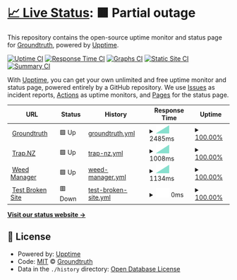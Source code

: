 # [📈 Live Status](https://status.groundtruth.co.nz): <!--live status--> **🟧 Partial outage**

This repository contains the open-source uptime monitor and status page for [Groundtruth](www.groundtruth.co.nz), powered by [Upptime](https://github.com/upptime/upptime).

[![Uptime CI](https://github.com/Groundtruth/upptime-status-page/workflows/Uptime%20CI/badge.svg)](https://github.com/Groundtruth/upptime-status-page/actions?query=workflow%3A%22Uptime+CI%22)
[![Response Time CI](https://github.com/Groundtruth/upptime-status-page/workflows/Response%20Time%20CI/badge.svg)](https://github.com/Groundtruth/upptime-status-page/actions?query=workflow%3A%22Response+Time+CI%22)
[![Graphs CI](https://github.com/Groundtruth/upptime-status-page/workflows/Graphs%20CI/badge.svg)](https://github.com/Groundtruth/upptime-status-page/actions?query=workflow%3A%22Graphs+CI%22)
[![Static Site CI](https://github.com/Groundtruth/upptime-status-page/workflows/Static%20Site%20CI/badge.svg)](https://github.com/Groundtruth/upptime-status-page/actions?query=workflow%3A%22Static+Site+CI%22)
[![Summary CI](https://github.com/Groundtruth/upptime-status-page/workflows/Summary%20CI/badge.svg)](https://github.com/Groundtruth/upptime-status-page/actions?query=workflow%3A%22Summary+CI%22)

With [Upptime](https://upptime.js.org), you can get your own unlimited and free uptime monitor and status page, powered entirely by a GitHub repository. We use [Issues](https://github.com/Groundtruth/upptime-status-page/issues) as incident reports, [Actions](https://github.com/Groundtruth/upptime-status-page/actions) as uptime monitors, and [Pages](https://status.groundtruth.co.nz) for the status page.

<!--start: status pages-->
<!-- This summary is generated by Upptime (https://github.com/upptime/upptime) -->
<!-- Do not edit this manually, your changes will be overwritten -->
<!-- prettier-ignore -->
| URL | Status | History | Response Time | Uptime |
| --- | ------ | ------- | ------------- | ------ |
| <img alt="" src="https://favicons.githubusercontent.com/www.groundtruth.co.nz" height="13"> [Groundtruth](https://www.groundtruth.co.nz) | 🟩 Up | [groundtruth.yml](https://github.com/Groundtruth/upptime-status-page/commits/HEAD/history/groundtruth.yml) | <details><summary><img alt="Response time graph" src="./graphs/groundtruth/response-time-week.png" height="20"> 2485ms</summary><br><a href="https://status.groundtruth.co.nz/history/groundtruth"><img alt="Response time 2485" src="https://img.shields.io/endpoint?url=https%3A%2F%2Fraw.githubusercontent.com%2FGroundtruth%2Fupptime-status-page%2FHEAD%2Fapi%2Fgroundtruth%2Fresponse-time.json"></a><br><a href="https://status.groundtruth.co.nz/history/groundtruth"><img alt="24-hour response time 2485" src="https://img.shields.io/endpoint?url=https%3A%2F%2Fraw.githubusercontent.com%2FGroundtruth%2Fupptime-status-page%2FHEAD%2Fapi%2Fgroundtruth%2Fresponse-time-day.json"></a><br><a href="https://status.groundtruth.co.nz/history/groundtruth"><img alt="7-day response time 2485" src="https://img.shields.io/endpoint?url=https%3A%2F%2Fraw.githubusercontent.com%2FGroundtruth%2Fupptime-status-page%2FHEAD%2Fapi%2Fgroundtruth%2Fresponse-time-week.json"></a><br><a href="https://status.groundtruth.co.nz/history/groundtruth"><img alt="30-day response time 2485" src="https://img.shields.io/endpoint?url=https%3A%2F%2Fraw.githubusercontent.com%2FGroundtruth%2Fupptime-status-page%2FHEAD%2Fapi%2Fgroundtruth%2Fresponse-time-month.json"></a><br><a href="https://status.groundtruth.co.nz/history/groundtruth"><img alt="1-year response time 2485" src="https://img.shields.io/endpoint?url=https%3A%2F%2Fraw.githubusercontent.com%2FGroundtruth%2Fupptime-status-page%2FHEAD%2Fapi%2Fgroundtruth%2Fresponse-time-year.json"></a></details> | <details><summary><a href="https://status.groundtruth.co.nz/history/groundtruth">100.00%</a></summary><a href="https://status.groundtruth.co.nz/history/groundtruth"><img alt="All-time uptime 100.00%" src="https://img.shields.io/endpoint?url=https%3A%2F%2Fraw.githubusercontent.com%2FGroundtruth%2Fupptime-status-page%2FHEAD%2Fapi%2Fgroundtruth%2Fuptime.json"></a><br><a href="https://status.groundtruth.co.nz/history/groundtruth"><img alt="24-hour uptime 100.00%" src="https://img.shields.io/endpoint?url=https%3A%2F%2Fraw.githubusercontent.com%2FGroundtruth%2Fupptime-status-page%2FHEAD%2Fapi%2Fgroundtruth%2Fuptime-day.json"></a><br><a href="https://status.groundtruth.co.nz/history/groundtruth"><img alt="7-day uptime 100.00%" src="https://img.shields.io/endpoint?url=https%3A%2F%2Fraw.githubusercontent.com%2FGroundtruth%2Fupptime-status-page%2FHEAD%2Fapi%2Fgroundtruth%2Fuptime-week.json"></a><br><a href="https://status.groundtruth.co.nz/history/groundtruth"><img alt="30-day uptime 100.00%" src="https://img.shields.io/endpoint?url=https%3A%2F%2Fraw.githubusercontent.com%2FGroundtruth%2Fupptime-status-page%2FHEAD%2Fapi%2Fgroundtruth%2Fuptime-month.json"></a><br><a href="https://status.groundtruth.co.nz/history/groundtruth"><img alt="1-year uptime 100.00%" src="https://img.shields.io/endpoint?url=https%3A%2F%2Fraw.githubusercontent.com%2FGroundtruth%2Fupptime-status-page%2FHEAD%2Fapi%2Fgroundtruth%2Fuptime-year.json"></a></details>
| <img alt="" src="https://favicons.githubusercontent.com/trap.nz" height="13"> [Trap.NZ](https://trap.nz) | 🟩 Up | [trap-nz.yml](https://github.com/Groundtruth/upptime-status-page/commits/HEAD/history/trap-nz.yml) | <details><summary><img alt="Response time graph" src="./graphs/trap-nz/response-time-week.png" height="20"> 1008ms</summary><br><a href="https://status.groundtruth.co.nz/history/trap-nz"><img alt="Response time 1008" src="https://img.shields.io/endpoint?url=https%3A%2F%2Fraw.githubusercontent.com%2FGroundtruth%2Fupptime-status-page%2FHEAD%2Fapi%2Ftrap-nz%2Fresponse-time.json"></a><br><a href="https://status.groundtruth.co.nz/history/trap-nz"><img alt="24-hour response time 1008" src="https://img.shields.io/endpoint?url=https%3A%2F%2Fraw.githubusercontent.com%2FGroundtruth%2Fupptime-status-page%2FHEAD%2Fapi%2Ftrap-nz%2Fresponse-time-day.json"></a><br><a href="https://status.groundtruth.co.nz/history/trap-nz"><img alt="7-day response time 1008" src="https://img.shields.io/endpoint?url=https%3A%2F%2Fraw.githubusercontent.com%2FGroundtruth%2Fupptime-status-page%2FHEAD%2Fapi%2Ftrap-nz%2Fresponse-time-week.json"></a><br><a href="https://status.groundtruth.co.nz/history/trap-nz"><img alt="30-day response time 1008" src="https://img.shields.io/endpoint?url=https%3A%2F%2Fraw.githubusercontent.com%2FGroundtruth%2Fupptime-status-page%2FHEAD%2Fapi%2Ftrap-nz%2Fresponse-time-month.json"></a><br><a href="https://status.groundtruth.co.nz/history/trap-nz"><img alt="1-year response time 1008" src="https://img.shields.io/endpoint?url=https%3A%2F%2Fraw.githubusercontent.com%2FGroundtruth%2Fupptime-status-page%2FHEAD%2Fapi%2Ftrap-nz%2Fresponse-time-year.json"></a></details> | <details><summary><a href="https://status.groundtruth.co.nz/history/trap-nz">100.00%</a></summary><a href="https://status.groundtruth.co.nz/history/trap-nz"><img alt="All-time uptime 100.00%" src="https://img.shields.io/endpoint?url=https%3A%2F%2Fraw.githubusercontent.com%2FGroundtruth%2Fupptime-status-page%2FHEAD%2Fapi%2Ftrap-nz%2Fuptime.json"></a><br><a href="https://status.groundtruth.co.nz/history/trap-nz"><img alt="24-hour uptime 100.00%" src="https://img.shields.io/endpoint?url=https%3A%2F%2Fraw.githubusercontent.com%2FGroundtruth%2Fupptime-status-page%2FHEAD%2Fapi%2Ftrap-nz%2Fuptime-day.json"></a><br><a href="https://status.groundtruth.co.nz/history/trap-nz"><img alt="7-day uptime 100.00%" src="https://img.shields.io/endpoint?url=https%3A%2F%2Fraw.githubusercontent.com%2FGroundtruth%2Fupptime-status-page%2FHEAD%2Fapi%2Ftrap-nz%2Fuptime-week.json"></a><br><a href="https://status.groundtruth.co.nz/history/trap-nz"><img alt="30-day uptime 100.00%" src="https://img.shields.io/endpoint?url=https%3A%2F%2Fraw.githubusercontent.com%2FGroundtruth%2Fupptime-status-page%2FHEAD%2Fapi%2Ftrap-nz%2Fuptime-month.json"></a><br><a href="https://status.groundtruth.co.nz/history/trap-nz"><img alt="1-year uptime 100.00%" src="https://img.shields.io/endpoint?url=https%3A%2F%2Fraw.githubusercontent.com%2FGroundtruth%2Fupptime-status-page%2FHEAD%2Fapi%2Ftrap-nz%2Fuptime-year.json"></a></details>
| <img alt="" src="https://favicons.githubusercontent.com/weedmanager.nz" height="13"> [Weed Manager](https://weedmanager.nz) | 🟩 Up | [weed-manager.yml](https://github.com/Groundtruth/upptime-status-page/commits/HEAD/history/weed-manager.yml) | <details><summary><img alt="Response time graph" src="./graphs/weed-manager/response-time-week.png" height="20"> 1134ms</summary><br><a href="https://status.groundtruth.co.nz/history/weed-manager"><img alt="Response time 1134" src="https://img.shields.io/endpoint?url=https%3A%2F%2Fraw.githubusercontent.com%2FGroundtruth%2Fupptime-status-page%2FHEAD%2Fapi%2Fweed-manager%2Fresponse-time.json"></a><br><a href="https://status.groundtruth.co.nz/history/weed-manager"><img alt="24-hour response time 1134" src="https://img.shields.io/endpoint?url=https%3A%2F%2Fraw.githubusercontent.com%2FGroundtruth%2Fupptime-status-page%2FHEAD%2Fapi%2Fweed-manager%2Fresponse-time-day.json"></a><br><a href="https://status.groundtruth.co.nz/history/weed-manager"><img alt="7-day response time 1134" src="https://img.shields.io/endpoint?url=https%3A%2F%2Fraw.githubusercontent.com%2FGroundtruth%2Fupptime-status-page%2FHEAD%2Fapi%2Fweed-manager%2Fresponse-time-week.json"></a><br><a href="https://status.groundtruth.co.nz/history/weed-manager"><img alt="30-day response time 1134" src="https://img.shields.io/endpoint?url=https%3A%2F%2Fraw.githubusercontent.com%2FGroundtruth%2Fupptime-status-page%2FHEAD%2Fapi%2Fweed-manager%2Fresponse-time-month.json"></a><br><a href="https://status.groundtruth.co.nz/history/weed-manager"><img alt="1-year response time 1134" src="https://img.shields.io/endpoint?url=https%3A%2F%2Fraw.githubusercontent.com%2FGroundtruth%2Fupptime-status-page%2FHEAD%2Fapi%2Fweed-manager%2Fresponse-time-year.json"></a></details> | <details><summary><a href="https://status.groundtruth.co.nz/history/weed-manager">100.00%</a></summary><a href="https://status.groundtruth.co.nz/history/weed-manager"><img alt="All-time uptime 100.00%" src="https://img.shields.io/endpoint?url=https%3A%2F%2Fraw.githubusercontent.com%2FGroundtruth%2Fupptime-status-page%2FHEAD%2Fapi%2Fweed-manager%2Fuptime.json"></a><br><a href="https://status.groundtruth.co.nz/history/weed-manager"><img alt="24-hour uptime 100.00%" src="https://img.shields.io/endpoint?url=https%3A%2F%2Fraw.githubusercontent.com%2FGroundtruth%2Fupptime-status-page%2FHEAD%2Fapi%2Fweed-manager%2Fuptime-day.json"></a><br><a href="https://status.groundtruth.co.nz/history/weed-manager"><img alt="7-day uptime 100.00%" src="https://img.shields.io/endpoint?url=https%3A%2F%2Fraw.githubusercontent.com%2FGroundtruth%2Fupptime-status-page%2FHEAD%2Fapi%2Fweed-manager%2Fuptime-week.json"></a><br><a href="https://status.groundtruth.co.nz/history/weed-manager"><img alt="30-day uptime 100.00%" src="https://img.shields.io/endpoint?url=https%3A%2F%2Fraw.githubusercontent.com%2FGroundtruth%2Fupptime-status-page%2FHEAD%2Fapi%2Fweed-manager%2Fuptime-month.json"></a><br><a href="https://status.groundtruth.co.nz/history/weed-manager"><img alt="1-year uptime 100.00%" src="https://img.shields.io/endpoint?url=https%3A%2F%2Fraw.githubusercontent.com%2FGroundtruth%2Fupptime-status-page%2FHEAD%2Fapi%2Fweed-manager%2Fuptime-year.json"></a></details>
| <img alt="" src="https://favicons.githubusercontent.com/thissitedoesnotexist.koj.co" height="13"> [Test Broken Site](https://thissitedoesnotexist.koj.co) | 🟥 Down | [test-broken-site.yml](https://github.com/Groundtruth/upptime-status-page/commits/HEAD/history/test-broken-site.yml) | <details><summary><img alt="Response time graph" src="./graphs/test-broken-site/response-time-week.png" height="20"> 0ms</summary><br><a href="https://status.groundtruth.co.nz/history/test-broken-site"><img alt="Response time 0" src="https://img.shields.io/endpoint?url=https%3A%2F%2Fraw.githubusercontent.com%2FGroundtruth%2Fupptime-status-page%2FHEAD%2Fapi%2Ftest-broken-site%2Fresponse-time.json"></a><br><a href="https://status.groundtruth.co.nz/history/test-broken-site"><img alt="24-hour response time 0" src="https://img.shields.io/endpoint?url=https%3A%2F%2Fraw.githubusercontent.com%2FGroundtruth%2Fupptime-status-page%2FHEAD%2Fapi%2Ftest-broken-site%2Fresponse-time-day.json"></a><br><a href="https://status.groundtruth.co.nz/history/test-broken-site"><img alt="7-day response time 0" src="https://img.shields.io/endpoint?url=https%3A%2F%2Fraw.githubusercontent.com%2FGroundtruth%2Fupptime-status-page%2FHEAD%2Fapi%2Ftest-broken-site%2Fresponse-time-week.json"></a><br><a href="https://status.groundtruth.co.nz/history/test-broken-site"><img alt="30-day response time 0" src="https://img.shields.io/endpoint?url=https%3A%2F%2Fraw.githubusercontent.com%2FGroundtruth%2Fupptime-status-page%2FHEAD%2Fapi%2Ftest-broken-site%2Fresponse-time-month.json"></a><br><a href="https://status.groundtruth.co.nz/history/test-broken-site"><img alt="1-year response time 0" src="https://img.shields.io/endpoint?url=https%3A%2F%2Fraw.githubusercontent.com%2FGroundtruth%2Fupptime-status-page%2FHEAD%2Fapi%2Ftest-broken-site%2Fresponse-time-year.json"></a></details> | <details><summary><a href="https://status.groundtruth.co.nz/history/test-broken-site">100.00%</a></summary><a href="https://status.groundtruth.co.nz/history/test-broken-site"><img alt="All-time uptime 100.00%" src="https://img.shields.io/endpoint?url=https%3A%2F%2Fraw.githubusercontent.com%2FGroundtruth%2Fupptime-status-page%2FHEAD%2Fapi%2Ftest-broken-site%2Fuptime.json"></a><br><a href="https://status.groundtruth.co.nz/history/test-broken-site"><img alt="24-hour uptime 100.00%" src="https://img.shields.io/endpoint?url=https%3A%2F%2Fraw.githubusercontent.com%2FGroundtruth%2Fupptime-status-page%2FHEAD%2Fapi%2Ftest-broken-site%2Fuptime-day.json"></a><br><a href="https://status.groundtruth.co.nz/history/test-broken-site"><img alt="7-day uptime 100.00%" src="https://img.shields.io/endpoint?url=https%3A%2F%2Fraw.githubusercontent.com%2FGroundtruth%2Fupptime-status-page%2FHEAD%2Fapi%2Ftest-broken-site%2Fuptime-week.json"></a><br><a href="https://status.groundtruth.co.nz/history/test-broken-site"><img alt="30-day uptime 100.00%" src="https://img.shields.io/endpoint?url=https%3A%2F%2Fraw.githubusercontent.com%2FGroundtruth%2Fupptime-status-page%2FHEAD%2Fapi%2Ftest-broken-site%2Fuptime-month.json"></a><br><a href="https://status.groundtruth.co.nz/history/test-broken-site"><img alt="1-year uptime 100.00%" src="https://img.shields.io/endpoint?url=https%3A%2F%2Fraw.githubusercontent.com%2FGroundtruth%2Fupptime-status-page%2FHEAD%2Fapi%2Ftest-broken-site%2Fuptime-year.json"></a></details>

<!--end: status pages-->

[**Visit our status website →**](https://status.groundtruth.co.nz)

## 📄 License

- Powered by: [Upptime](https://github.com/upptime/upptime)
- Code: [MIT](./LICENSE) © [Groundtruth](www.groundtruth.co.nz)
- Data in the `./history` directory: [Open Database License](https://opendatacommons.org/licenses/odbl/1-0/)
